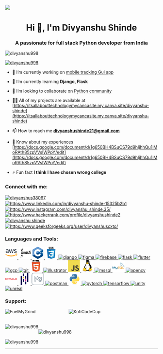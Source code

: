 [![](https://visitcount.itsvg.in/api?id=Divyanshu998&label=Profile%20Views&color=5&icon=0&pretty=true)](https://visitcount.itsvg.in)
<h1 align="center">Hi 👋, I'm Divyanshu Shinde</h1>
<h3 align="center">A passionate for full stack Python developer from India</h3>

<p align="left"> <img src="https://komarev.com/ghpvc/?username=divyanshu998&label=Profile%20views&color=0e75b6&style=flat" alt="divyanshu998" /> </p>

<p align="left"> <a href="https://github.com/ryo-ma/github-profile-trophy"><img src="https://github-profile-trophy.vercel.app/?username=divyanshu998" alt="divyanshu998" /></a> </p>

- 🔭 I’m currently working on [mobile tracking Gui app](https://github.com/Divyanshu998/task-management/blob/main/task%20management.py)

- 🌱 I’m currently learning **Django, Flask**

- 👯 I’m looking to collaborate on [Python community](https://github.com/Incubator-Pool)

- 👨‍💻 All of my projects are available at [https://itsallabouttechnologymycancasite.my.canva.site/divyanshu-shinde](https://itsallabouttechnologymycancasite.my.canva.site/divyanshu-shinde)

- 📫 How to reach me **divyanshushinde21@gmail.com**

- 📄 Know about my experiences [https://docs.google.com/document/d/1g650BH4BSuCS79d9hIjhhQu1iMoRAth85zpVVsIWPpY/edit](https://docs.google.com/document/d/1g650BH4BSuCS79d9hIjhhQu1iMoRAth85zpVVsIWPpY/edit)

- ⚡ Fun fact **I think I have chosen wrong college**

<h3 align="left">Connect with me:</h3>
<p align="left">
<a href="https://twitter.com/divyanshus38067" target="blank"><img align="center" src="https://raw.githubusercontent.com/rahuldkjain/github-profile-readme-generator/master/src/images/icons/Social/twitter.svg" alt="divyanshus38067" height="30" width="40" /></a>
<a href="https://linkedin.com/in/https://www.linkedin.com/in/divyanshu-shinde-15325b2b1" target="blank"><img align="center" src="https://raw.githubusercontent.com/rahuldkjain/github-profile-readme-generator/master/src/images/icons/Social/linked-in-alt.svg" alt="https://www.linkedin.com/in/divyanshu-shinde-15325b2b1" height="30" width="40" /></a>
<a href="https://instagram.com/https://www.instagram.com/divyanshu_shinde.35/" target="blank"><img align="center" src="https://raw.githubusercontent.com/rahuldkjain/github-profile-readme-generator/master/src/images/icons/Social/instagram.svg" alt="https://www.instagram.com/divyanshu_shinde.35/" height="30" width="40" /></a>
<a href="https://www.hackerrank.com/https://www.hackerrank.com/profile/divyanshushinde2" target="blank"><img align="center" src="https://raw.githubusercontent.com/rahuldkjain/github-profile-readme-generator/master/src/images/icons/Social/hackerrank.svg" alt="https://www.hackerrank.com/profile/divyanshushinde2" height="30" width="40" /></a>
<a href="https://www.leetcode.com/divyanshu shinde" target="blank"><img align="center" src="https://raw.githubusercontent.com/rahuldkjain/github-profile-readme-generator/master/src/images/icons/Social/leet-code.svg" alt="divyanshu shinde" height="30" width="40" /></a>
<a href="https://auth.geeksforgeeks.org/user/https://www.geeksforgeeks.org/user/divyanshuscxto/" target="blank"><img align="center" src="https://raw.githubusercontent.com/rahuldkjain/github-profile-readme-generator/master/src/images/icons/Social/geeks-for-geeks.svg" alt="https://www.geeksforgeeks.org/user/divyanshuscxto/" height="30" width="40" /></a>
</p>

<h3 align="left">Languages and Tools:</h3>
<p align="left"> <a href="https://aws.amazon.com" target="_blank" rel="noreferrer"> <img src="https://raw.githubusercontent.com/devicons/devicon/master/icons/amazonwebservices/amazonwebservices-original-wordmark.svg" alt="aws" width="40" height="40"/> </a> <a href="https://canvasjs.com" target="_blank" rel="noreferrer"> <img src="https://raw.githubusercontent.com/Hardik0307/Hardik0307/master/assets/canvasjs-charts.svg" alt="canvasjs" width="40" height="40"/> </a> <a href="https://www.w3schools.com/cpp/" target="_blank" rel="noreferrer"> <img src="https://raw.githubusercontent.com/devicons/devicon/master/icons/cplusplus/cplusplus-original.svg" alt="cplusplus" width="40" height="40"/> </a> <a href="https://www.w3schools.com/css/" target="_blank" rel="noreferrer"> <img src="https://raw.githubusercontent.com/devicons/devicon/master/icons/css3/css3-original-wordmark.svg" alt="css3" width="40" height="40"/> </a> <a href="https://www.djangoproject.com/" target="_blank" rel="noreferrer"> <img src="https://cdn.worldvectorlogo.com/logos/django.svg" alt="django" width="40" height="40"/> </a> <a href="https://www.figma.com/" target="_blank" rel="noreferrer"> <img src="https://www.vectorlogo.zone/logos/figma/figma-icon.svg" alt="figma" width="40" height="40"/> </a> <a href="https://firebase.google.com/" target="_blank" rel="noreferrer"> <img src="https://www.vectorlogo.zone/logos/firebase/firebase-icon.svg" alt="firebase" width="40" height="40"/> </a> <a href="https://flask.palletsprojects.com/" target="_blank" rel="noreferrer"> <img src="https://www.vectorlogo.zone/logos/pocoo_flask/pocoo_flask-icon.svg" alt="flask" width="40" height="40"/> </a> <a href="https://flutter.dev" target="_blank" rel="noreferrer"> <img src="https://www.vectorlogo.zone/logos/flutterio/flutterio-icon.svg" alt="flutter" width="40" height="40"/> </a> <a href="https://cloud.google.com" target="_blank" rel="noreferrer"> <img src="https://www.vectorlogo.zone/logos/google_cloud/google_cloud-icon.svg" alt="gcp" width="40" height="40"/> </a> <a href="https://git-scm.com/" target="_blank" rel="noreferrer"> <img src="https://www.vectorlogo.zone/logos/git-scm/git-scm-icon.svg" alt="git" width="40" height="40"/> </a> <a href="https://www.w3.org/html/" target="_blank" rel="noreferrer"> <img src="https://raw.githubusercontent.com/devicons/devicon/master/icons/html5/html5-original-wordmark.svg" alt="html5" width="40" height="40"/> </a> <a href="https://www.adobe.com/in/products/illustrator.html" target="_blank" rel="noreferrer"> <img src="https://www.vectorlogo.zone/logos/adobe_illustrator/adobe_illustrator-icon.svg" alt="illustrator" width="40" height="40"/> </a> <a href="https://developer.mozilla.org/en-US/docs/Web/JavaScript" target="_blank" rel="noreferrer"> <img src="https://raw.githubusercontent.com/devicons/devicon/master/icons/javascript/javascript-original.svg" alt="javascript" width="40" height="40"/> </a> <a href="https://www.linux.org/" target="_blank" rel="noreferrer"> <img src="https://raw.githubusercontent.com/devicons/devicon/master/icons/linux/linux-original.svg" alt="linux" width="40" height="40"/> </a> <a href="https://www.microsoft.com/en-us/sql-server" target="_blank" rel="noreferrer"> <img src="https://www.svgrepo.com/show/303229/microsoft-sql-server-logo.svg" alt="mssql" width="40" height="40"/> </a> <a href="https://www.mysql.com/" target="_blank" rel="noreferrer"> <img src="https://raw.githubusercontent.com/devicons/devicon/master/icons/mysql/mysql-original-wordmark.svg" alt="mysql" width="40" height="40"/> </a> <a href="https://opencv.org/" target="_blank" rel="noreferrer"> <img src="https://www.vectorlogo.zone/logos/opencv/opencv-icon.svg" alt="opencv" width="40" height="40"/> </a> <a href="https://www.oracle.com/" target="_blank" rel="noreferrer"> <img src="https://raw.githubusercontent.com/devicons/devicon/master/icons/oracle/oracle-original.svg" alt="oracle" width="40" height="40"/> </a> <a href="https://pandas.pydata.org/" target="_blank" rel="noreferrer"> <img src="https://raw.githubusercontent.com/devicons/devicon/2ae2a900d2f041da66e950e4d48052658d850630/icons/pandas/pandas-original.svg" alt="pandas" width="40" height="40"/> </a> <a href="https://www.photoshop.com/en" target="_blank" rel="noreferrer"> <img src="https://raw.githubusercontent.com/devicons/devicon/master/icons/photoshop/photoshop-line.svg" alt="photoshop" width="40" height="40"/> </a> <a href="https://postman.com" target="_blank" rel="noreferrer"> <img src="https://www.vectorlogo.zone/logos/getpostman/getpostman-icon.svg" alt="postman" width="40" height="40"/> </a> <a href="https://www.python.org" target="_blank" rel="noreferrer"> <img src="https://raw.githubusercontent.com/devicons/devicon/master/icons/python/python-original.svg" alt="python" width="40" height="40"/> </a> <a href="https://pytorch.org/" target="_blank" rel="noreferrer"> <img src="https://www.vectorlogo.zone/logos/pytorch/pytorch-icon.svg" alt="pytorch" width="40" height="40"/> </a> <a href="https://www.tensorflow.org" target="_blank" rel="noreferrer"> <img src="https://www.vectorlogo.zone/logos/tensorflow/tensorflow-icon.svg" alt="tensorflow" width="40" height="40"/> </a> <a href="https://unity.com/" target="_blank" rel="noreferrer"> <img src="https://www.vectorlogo.zone/logos/unity3d/unity3d-icon.svg" alt="unity" width="40" height="40"/> </a> <a href="https://unrealengine.com/" target="_blank" rel="noreferrer"> <img src="https://raw.githubusercontent.com/kenangundogan/fontisto/036b7eca71aab1bef8e6a0518f7329f13ed62f6b/icons/svg/brand/unreal-engine.svg" alt="unreal" width="40" height="40"/> </a> </p>

<h3 align="left">Support:</h3>
<p><a href="https://www.buymeacoffee.com/ FuelMyGrind"> <img align="left" src="https://cdn.buymeacoffee.com/buttons/v2/default-yellow.png" height="50" width="210" alt=" FuelMyGrind" /></a><a href="https://ko-fi.com/KofiCodeCup"> <img align="left" src="https://cdn.ko-fi.com/cdn/kofi3.png?v=3" height="50" width="210" alt="KofiCodeCup" /></a></p><br><br>

<p><img align="left" src="https://github-readme-stats.vercel.app/api/top-langs?username=divyanshu998&show_icons=true&locale=en&layout=compact" alt="divyanshu998" /></p>

<p>&nbsp;<img align="center" src="https://github-readme-stats.vercel.app/api?username=divyanshu998&show_icons=true&locale=en" alt="divyanshu998" /></p>

<p><img align="center" src="https://github-readme-streak-stats.herokuapp.com/?user=divyanshu998&" alt="divyanshu998" /></p>

---


<!-- Proudly created with GPRM ( https://gprm.itsvg.in ) -->




      
          
